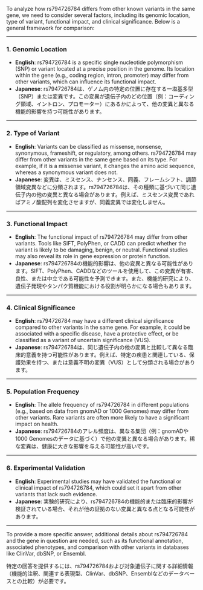 To analyze how rs794726784 differs from other known variants in the same gene, we need to consider several factors, including its genomic location, type of variant, functional impact, and clinical significance. Below is a general framework for comparison:

---

### **1. Genomic Location**
- **English**: rs794726784 is a specific single nucleotide polymorphism (SNP) or variant located at a precise position in the genome. Its location within the gene (e.g., coding region, intron, promoter) may differ from other variants, which can influence its functional impact.
- **Japanese**: rs794726784は、ゲノム内の特定の位置に存在する一塩基多型（SNP）または変異です。この変異が遺伝子内のどの位置（例：コーディング領域、イントロン、プロモーター）にあるかによって、他の変異と異なる機能的影響を持つ可能性があります。

---

### **2. Type of Variant**
- **English**: Variants can be classified as missense, nonsense, synonymous, frameshift, or regulatory, among others. rs794726784 may differ from other variants in the same gene based on its type. For example, if it is a missense variant, it changes the amino acid sequence, whereas a synonymous variant does not.
- **Japanese**: 変異は、ミスセンス、ナンセンス、同義、フレームシフト、調節領域変異などに分類されます。rs794726784は、その種類に基づいて同じ遺伝子内の他の変異と異なる場合があります。例えば、ミスセンス変異であればアミノ酸配列を変化させますが、同義変異では変化しません。

---

### **3. Functional Impact**
- **English**: The functional impact of rs794726784 may differ from other variants. Tools like SIFT, PolyPhen, or CADD can predict whether the variant is likely to be damaging, benign, or neutral. Functional studies may also reveal its role in gene expression or protein function.
- **Japanese**: rs794726784の機能的影響は、他の変異と異なる可能性があります。SIFT、PolyPhen、CADDなどのツールを使用して、この変異が有害、良性、または中立である可能性を予測できます。また、機能的研究により、遺伝子発現やタンパク質機能における役割が明らかになる場合もあります。

---

### **4. Clinical Significance**
- **English**: rs794726784 may have a different clinical significance compared to other variants in the same gene. For example, it could be associated with a specific disease, have a protective effect, or be classified as a variant of uncertain significance (VUS).
- **Japanese**: rs794726784は、同じ遺伝子内の他の変異と比較して異なる臨床的意義を持つ可能性があります。例えば、特定の疾患と関連している、保護効果を持つ、または意義不明の変異（VUS）として分類される場合があります。

---

### **5. Population Frequency**
- **English**: The allele frequency of rs794726784 in different populations (e.g., based on data from gnomAD or 1000 Genomes) may differ from other variants. Rare variants are often more likely to have a significant impact on health.
- **Japanese**: rs794726784のアレル頻度は、異なる集団（例：gnomADや1000 Genomesのデータに基づく）で他の変異と異なる場合があります。稀な変異は、健康に大きな影響を与える可能性が高いです。

---

### **6. Experimental Validation**
- **English**: Experimental studies may have validated the functional or clinical impact of rs794726784, which could set it apart from other variants that lack such evidence.
- **Japanese**: 実験的研究により、rs794726784の機能的または臨床的影響が検証されている場合、それが他の証拠のない変異と異なる点となる可能性があります。

---

To provide a more specific answer, additional details about rs794726784 and the gene in question are needed, such as its functional annotation, associated phenotypes, and comparison with other variants in databases like ClinVar, dbSNP, or Ensembl.

特定の回答を提供するには、rs794726784および対象遺伝子に関する詳細情報（機能的注釈、関連する表現型、ClinVar、dbSNP、Ensemblなどのデータベースとの比較）が必要です。